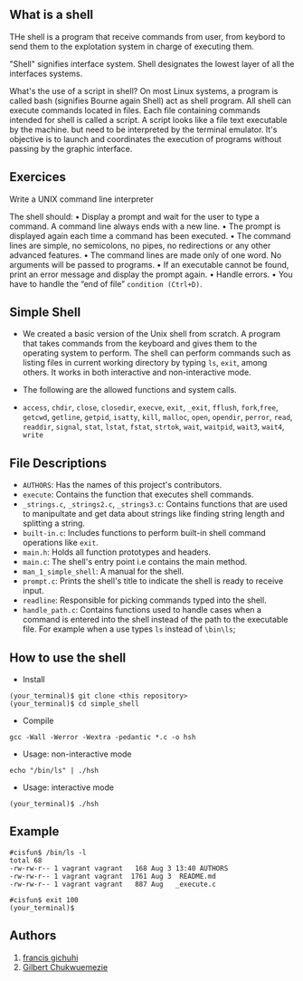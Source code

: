 ## What is a shell
THe shell is a program that receive commands from user, from keybord to send them to the explotation system in charge of executing them.

"Shell" signifies interface system. Shell designates the lowest layer of all the interfaces systems.

What's the use of a script in shell?
On most Linux systems, a program is called bash (signifies Bourne again Shell) act as shell program. All shell can execute commands located in files. Each file containing commands intended for shell is called a script. A script looks like a file text executable by the machine. but need to be interpreted by the terminal emulator. It's objective is to launch and coordinates the execution of programs without passing by the graphic interface.

## Exercices
Write a UNIX command line interpreter

The shell should: • Display a prompt and wait for the user to type a command. A command line always ends with a new line. • The prompt is displayed again each time a command has been executed. • The command lines are simple, no semicolons, no pipes, no redirections or any other advanced features. • The command lines are made only of one word. No arguments will be passed to programs. • If an executable cannot be found, print an error message and display the prompt again. • Handle errors. • You have to handle the “end of file” `condition (Ctrl+D)`.

## Simple Shell

- We created a basic version of the Unix shell from scratch. A program that takes commands from the keyboard and gives them to the operating system to perform. The shell can perform commands such as listing files in current working directory by typing `ls`, `exit`, among others. It works in both interactive and non-interactive mode.

- The following are the allowed functions and system calls.
- `access`, `chdir`, `close`, `closedir`, `execve`, `exit`, `_exit`, `fflush`, `fork`,`free`, `getcwd`, `getline`, `getpid`, `isatty`, `kill`, `malloc`, `open`, `opendir`, `perror`, `read`, `readdir`, `signal`, `stat`, `lstat`, `fstat`, `strtok`, `wait`, `waitpid`, `wait3`, `wait4`, `write`

## File Descriptions

- `AUTHORS`: Has the names of this project's contributors.
- ```execute```: Contains the function that executes shell commands.
- `_strings.c`, `_strings2.c`, `_strings3.c`: Contains functions that are used to manipultate and get data about strings like finding string length and splitting a string.
- `built-in.c`: Includes functions to perform built-in shell command operations like `exit`.
- `main.h`: Holds all function prototypes and headers.
- `main.c`: The shell's entry point i.e contains the main method.
- `man_1_simple_shell`: A manual for the shell.
- `prompt.c`: Prints the shell's title to indicate the shell is ready to receive input.
- `readline`: Responsible for picking commands typed into the shell.
- `handle_path.c`: Contains functions used to handle cases when a command is entered into the shell instead of the path to the executable file. For example when a use types `ls` instead of `\bin\ls`;

## How to use the shell

- Install

```
(your_terminal)$ git clone <this repository>
(your_terminal)$ cd simple_shell
```
- Compile

```
gcc -Wall -Werror -Wextra -pedantic *.c -o hsh
```

- Usage: non-interactive mode

```
echo "/bin/ls" | ./hsh
```

- Usage: interactive mode

```
(your_terminal)$ ./hsh
```

## Example

```
#cisfun$ /bin/ls -l
total 68
-rw-rw-r-- 1 vagrant vagrant   168 Aug 3 13:40 AUTHORS
-rw-rw-r-- 1 vagrant vagrant  1761 Aug 3  README.md
-rw-rw-r-- 1 vagrant vagrant   887 Aug   _execute.c

#cisfun$ exit 100
(your_terminal)$
```

## Authors
1. [francis gichuhi](https://github.com/frank-gich)
2. [Gilbert Chukwuemezie](https://github.com/)